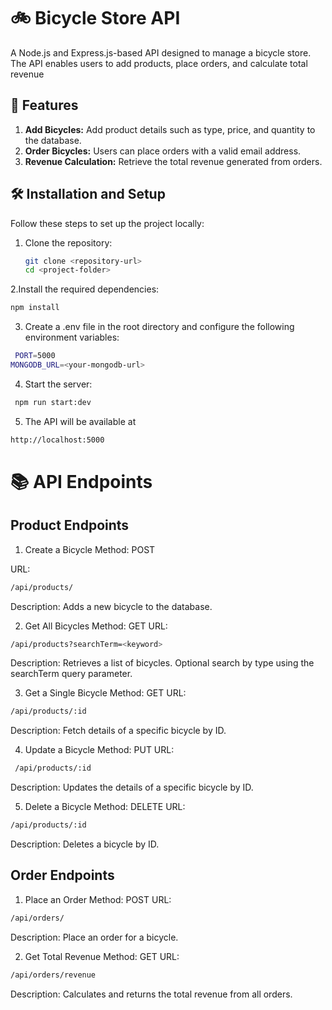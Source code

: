 # 🚲 Bicycle Store API

A Node.js and Express.js-based API designed to manage a bicycle store. The API enables users to add products, place orders, and calculate total revenue

## 🚀 Features

1. **Add Bicycles:** Add product details such as type, price, and quantity to the database.
2. **Order Bicycles:** Users can place orders with a valid email address.
3. **Revenue Calculation:** Retrieve the total revenue generated from orders.

## 🛠️ Installation and Setup

Follow these steps to set up the project locally:

1. Clone the repository:

   ```bash
   git clone <repository-url>
   cd <project-folder>
   ```

2.Install the required dependencies:

```bash
npm install
```

3. Create a .env file in the root directory and configure the following environment variables:

```bash
 PORT=5000
MONGODB_URL=<your-mongodb-url>
```

4. Start the server:

```bash
 npm run start:dev
```

5. The API will be available at

```bash
http://localhost:5000
```

# 📚 API Endpoints

## Product Endpoints

1. Create a Bicycle
   Method: POST

URL:

```bash
/api/products/
```

Description: Adds a new bicycle to the database.

2. Get All Bicycles
   Method: GET
   URL:

```bash
/api/products?searchTerm=<keyword>
```

Description: Retrieves a list of bicycles. Optional search by type using the searchTerm query parameter.

3. Get a Single Bicycle
   Method: GET
   URL:

```bash
/api/products/:id
```

Description: Fetch details of a specific bicycle by ID.

4. Update a Bicycle
   Method: PUT
   URL:

```bash
 /api/products/:id
```

Description: Updates the details of a specific bicycle by ID.

5. Delete a Bicycle
   Method: DELETE
   URL:

```bash
/api/products/:id
```

Description: Deletes a bicycle by ID.

## Order Endpoints

1. Place an Order
   Method: POST
   URL:

```bash
/api/orders/
```

Description: Place an order for a bicycle.

2. Get Total Revenue
   Method: GET
   URL:

```bash
/api/orders/revenue
```

Description: Calculates and returns the total revenue from all orders.
